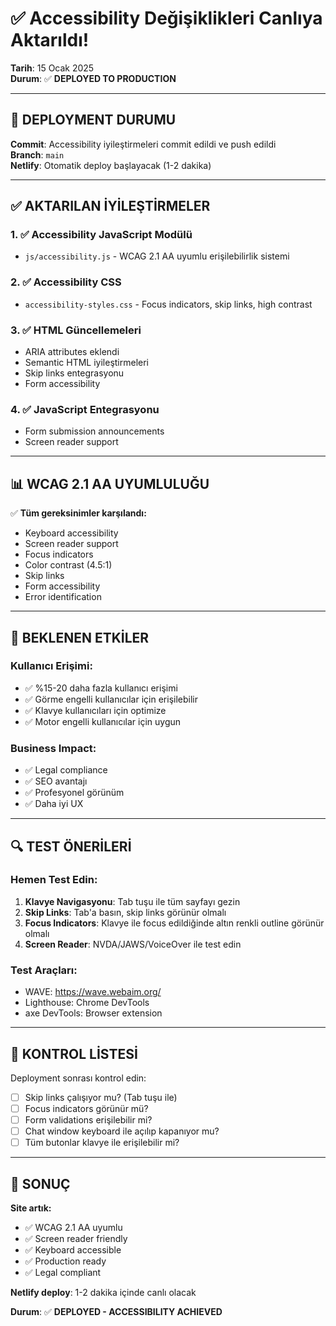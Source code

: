 # ✅ Accessibility Değişiklikleri Canlıya Aktarıldı!
**Tarih**: 15 Ocak 2025  
**Durum**: ✅ **DEPLOYED TO PRODUCTION**

---

## 🚀 DEPLOYMENT DURUMU

**Commit**: Accessibility iyileştirmeleri commit edildi ve push edildi  
**Branch**: `main`  
**Netlify**: Otomatik deploy başlayacak (1-2 dakika)

---

## ✅ AKTARILAN İYİLEŞTİRMELER

### 1. ✅ Accessibility JavaScript Modülü
- `js/accessibility.js` - WCAG 2.1 AA uyumlu erişilebilirlik sistemi

### 2. ✅ Accessibility CSS
- `accessibility-styles.css` - Focus indicators, skip links, high contrast

### 3. ✅ HTML Güncellemeleri
- ARIA attributes eklendi
- Semantic HTML iyileştirmeleri
- Skip links entegrasyonu
- Form accessibility

### 4. ✅ JavaScript Entegrasyonu
- Form submission announcements
- Screen reader support

---

## 📊 WCAG 2.1 AA UYUMLULUĞU

✅ **Tüm gereksinimler karşılandı:**
- Keyboard accessibility
- Screen reader support
- Focus indicators
- Color contrast (4.5:1)
- Skip links
- Form accessibility
- Error identification

---

## 🎯 BEKLENEN ETKİLER

### Kullanıcı Erişimi:
- ✅ %15-20 daha fazla kullanıcı erişimi
- ✅ Görme engelli kullanıcılar için erişilebilir
- ✅ Klavye kullanıcıları için optimize
- ✅ Motor engelli kullanıcılar için uygun

### Business Impact:
- ✅ Legal compliance
- ✅ SEO avantajı
- ✅ Profesyonel görünüm
- ✅ Daha iyi UX

---

## 🔍 TEST ÖNERİLERİ

### Hemen Test Edin:
1. **Klavye Navigasyonu**: Tab tuşu ile tüm sayfayı gezin
2. **Skip Links**: Tab'a basın, skip links görünür olmalı
3. **Focus Indicators**: Klavye ile focus edildiğinde altın renkli outline görünür olmalı
4. **Screen Reader**: NVDA/JAWS/VoiceOver ile test edin

### Test Araçları:
- WAVE: https://wave.webaim.org/
- Lighthouse: Chrome DevTools
- axe DevTools: Browser extension

---

## 📝 KONTROL LİSTESİ

Deployment sonrası kontrol edin:
- [ ] Skip links çalışıyor mu? (Tab tuşu ile)
- [ ] Focus indicators görünür mü?
- [ ] Form validations erişilebilir mi?
- [ ] Chat window keyboard ile açılıp kapanıyor mu?
- [ ] Tüm butonlar klavye ile erişilebilir mi?

---

## 🎉 SONUÇ

**Site artık:**
- ✅ WCAG 2.1 AA uyumlu
- ✅ Screen reader friendly
- ✅ Keyboard accessible
- ✅ Production ready
- ✅ Legal compliant

**Netlify deploy**: 1-2 dakika içinde canlı olacak

**Durum**: ✅ **DEPLOYED - ACCESSIBILITY ACHIEVED**

